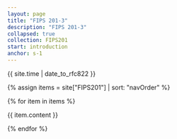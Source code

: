 ```yaml
---
layout: page
title: "FIPS 201-3"
description: "FIPS 201-3"
collapsed: true
collection: FIPS201
start: introduction
anchor: s-1
---
```


{{ site.time | date_to_rfc822 }}

{% assign items = site["FIPS201"] | sort: "navOrder" %}

{% for item in items %}

{{ item.content }}

{% endfor %}
